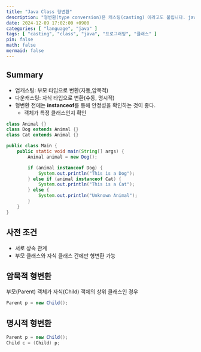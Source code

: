 ```yaml
---
title: "Java Class 형변환"
description: "형변환(type conversion)은 캐스팅(casting) 이라고도 불립니다. java 에서의 class 형 변환에 대해 알아봅니다."
date: 2024-12-09 17:02:00 +0900
categories: [ "language", "java" ]
tags: [ "casting", "class", "java", "프로그래밍", "클래스" ]
pin: false
math: false
mermaid: false
---
```


## Summary

* 업캐스팅: 부모 타입으로 변환(자동,암묵적)
* 다운캐스팅: 자식 타입으로 변환(수동, 명시적)
* 형변환 전에는 **instanceof**를 통해 안정성을 확인하는 것이 좋다.
  * 객체가 특정 클래스인지 확인

```java
class Animal {}
class Dog extends Animal {}
class Cat extends Animal {}

public class Main {
    public static void main(String[] args) {
        Animal animal = new Dog();

        if (animal instanceof Dog) {
            System.out.println("This is a Dog");
        } else if (animal instanceof Cat) {
            System.out.println("This is a Cat");
        } else {
            System.out.println("Unknown Animal");
        }
    }
}
```

## 사전 조건

* 서로 상속 관계
* 부모 클래스와 자식 클래스 간에만 형변환 가능

## **암묵적 형변환**

부모(Parent) 객체가 자식(Child) 객체의 상위 클래스인 경우

```java
Parent p = new Child();
```

## **명시적 형변환**

```java
Parent p = new Child();
Child c = (Child) p;
```
